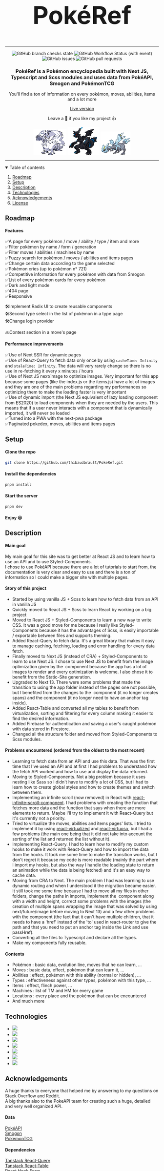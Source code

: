 <h1 align="center" style="font-size:80px">PokéRef</h1>

---

<div align="center">

![GitHub branch checks state](https://img.shields.io/github/checks-status/thibaudbrault/pokeref/dev)
![GitHub Workflow Status (with event)](https://img.shields.io/github/actions/workflow/status/thibaudbrault/pokeref/ci.yml)
![GitHub issues](https://img.shields.io/github/issues/thibaudbrault/pokeref)
![GitHub pull requests](https://img.shields.io/github/issues-pr/thibaudbrault/pokeref)

</div>

<h3 align="center">PokéRef is a Pokémon encyclopedia built with Next JS, Typescript and Scss modules and uses data from PokéAPI, Smogon and PokémonTCG</h3>  
<p align="center">You'll find a ton of information on every pokémon, moves, abilities, items and a lot more</p>  
<div align="center">
  <a href="https://pokeref.app/">Live version</a>  
</div>  
  
<p align="center">Leave a 🌟 if you like my project 👍</p>

<div align="center">

![](https://raw.githubusercontent.com/PokeAPI/sprites/master/sprites/pokemon/versions/generation-v/black-white/animated/643.gif)
![](https://raw.githubusercontent.com/PokeAPI/sprites/master/sprites/pokemon/versions/generation-v/black-white/animated/644.gif)
![](https://raw.githubusercontent.com/PokeAPI/sprites/master/sprites/pokemon/versions/generation-v/black-white/animated/646.gif)

</div>

---

<details open="open">  
  <summary>Table of contents</summary>

1.  [Roadmap](#roadmap)
2.  [Setup](#setup)
3.  [Description](#description)
4.  [Technologies](#technologies)
5.  [Acknowledgements](#acknowledgements)
6.  [License](#license)

</details>

<h2 id="roadmap">Roadmap</h2>

<h4>Features</h4>

✅A page for every pokémon / move / ability / type / item and more  
✅Filter pokémon by name / form / generation  
✅Filter moves / abilities / machines by name  
✅Fuzzy search for pokémon / moves / abilities and items pages  
✅Change certain data according to the game selected  
✅Pokémon cries (up to pokémon n° 721)  
✅Competitive information for every pokémon with data from Smogon  
✅List of every pokémon cards for every pokémon  
✅Dark and light mode  
✅404 page  
✅Responsive

🛠Implement Radix UI to create reusable components  
🛠Second type select in the list of pokémon in a type page  
🛠Change login provider

🔜Contest section in a move's page

<h4>Performance improvements</h4>

✅Use of Next SSR for dynamic pages  
✅Use of React-Query to fetch data only once by using `cacheTime: Infinity` and `staleTime: Infinity`. The data will very rarely change so there is no use in re-fetching it every x minutes / hours  
✅Use of Next JS next/image to optimize images. Very important for this app because some pages (like the index.js or the items.js) have a lot of images and they are one of the main problems regarding my performances so optimizing them to make the loading faster is very important  
✅Use of dynamic import (the Next JS equivalent of lazy loading component from ES2020) to load components when they are needed by the users. This means that if a user never interacts with a component that is dynamically imported, it will never be loaded  
✅Turned into a PWA with the next-pwa package  
✅Paginated pokedex, moves, abilities and items pages

<h2 id="setup">Setup</h2>

<h4>Clone the repo</h4>

```bash
git clone https://github.com/thibaudbrault/PokeRef.git
```

<h4>Install the dependencies</h4>

```bash
pnpm install
```

<h4>Start the server</h4>

```bash
pnpm dev
```

<h4>Enjoy 😃</h4>

<h2 id="description">Description</h2>

<h4>Main goal</h4>

My main goal for this site was to get better at React JS and to learn how to use an API and to use Styled-Components.  
I chose to use PokéAPI because there are a lot of tutorials to start from, the documentation is very clear and easy to use and there is a ton of information so I could make a bigger site with multiple pages.

<h4>Story of this project</h4>

- Started by using vanilla JS + Scss to learn how to fetch data from an API in vanilla JS
- Quickly moved to React JS + Scss to learn React by working on a big project
- Moved to React JS + Styled-Components to learn a new way to write CSS. It was a good move for me because I really like Styled-Components because it has the advantages of Scss, is easily importable / exportable between files and supports theming.
- Added React-Query to fetch data. It's a great library that makes it easy to manage caching, fetching, loading and error handling for every data fetch.
- Finally moved to Next JS (instead of CRA) + Styled-Components to learn to use Next JS. I chose to use Next JS to benefit from the image optimization given by the <Image /> component because the app has a lot of images to render and every optimization is welcome. I also chose it to benefit from the Static-Site generation.
- Upgraded to Next 13. There were some problems that made the transition to using the app folder instead of the pages one not possible, but I benefited from the changes to the <Image /> component (it no longer creates spans) and the <Link /> component (it no longer need to have an anchor tag inside).
- Added React-Table and converted all my tables to benefit from virtualization, sorting and filtering for every column making it easier to find the desired information.
- Added Firebase for authentication and saving a user's caught pokémon with data stored in Firestore.
- Changed all the structure folder and moved from Styled-Components to Scss modules.

<h4>Problems encountered (ordered from the oldest to the most recent)</h4>

- Learning to fetch data from an API and use this data. That was the first time that I've used an API and at first I had problems to understand how the fetch API worked and how to use and display the data returned.
- Moving to Styled-Components. Not a big problem because it uses nesting like Sass so I didn't have to modify a lot of CSS, but I had to learn how to create global styles and how to create themes and switch between them.
- Implementing an infinite scroll (now removed) in React with <a href="https://www.npmjs.com/package/react-infinite-scroll-component" target="_blank">react-infinite-scroll-component</a>. I had problems with creating the function that fetches more data and the function that says when there are more elements to return. Maybe I'll try to implement it with React-Query but it's currently not a priority.
- Tried to virtualize the moves, abilities and items pages' lists. I tried to implement it by using <a href="https://github.com/bvaughn/react-virtualized" target="_blank">react-virtualized</a> and <a href="https://github.com/petyosi/react-virtuoso" target="_blank">react-virtuoso</a>, but I had a few problems (the main one being that it did not take into account the sorting of the list and returned the list without it).
- Implementing React-Query. I had to learn how to modify my custom hooks to make it work with React-Query and how to import the data from the hooks. It took me some time to make the transition works, but I don't regret it because my code is more readable (mainly the part where I import my hooks, but also the way I handle the loading state to return an animation while the data is being fetched) and it's an easy way to cache data.
- Moving from CRA to Next. The main problem I had was learning to use dynamic routing and when I understood it the migration became easier. It still took me some time because I had to move all my files in other folders, change the paths in imports, implement the <Image /> component along with a width and height, correct some problems with the images (the creation of multiple spans wrapping the image that was solved by using next/future/image before moving to Next 13) and a few other problems with the <Link /> component (the fact that it can't have multiple children, that it needs to have a 'href' instead of the 'to' used in react-router to give the path and that you need to put an anchor tag inside the Link and use passHref).
- Converting all the files to Typescript and declare all the types.
- Make my components fully reusable.

<h4>Contents</h4>

- Pokémon : basic data, evolution line, moves that he can learn, ...
- Moves : basic data, effect, pokémon that can learn it, ...
- Abilities : effect, pokémon with this ability (normal or hidden), ...
- Types : effectiveness against other types, pokémon with this type, ...
- Items : effect, flinch power, ...
- Machines : list of TM and HM for every game
- Locations : every place and the pokémon that can be encountered
- And much more

<h2 id="technologies">Technologies</h2>

- <img src="https://img.shields.io/badge/react-%2320232a.svg?style=for-the-badge&logo=react&logoColor=%2361DAFB" />
- <img src="https://img.shields.io/badge/typescript-%23007ACC.svg?style=for-the-badge&logo=typescript&logoColor=white" />
- <img src="https://img.shields.io/badge/Next-black?style=for-the-badge&logo=next.js&logoColor=white" />
- <img src="https://img.shields.io/badge/SASS-hotpink.svg?style=for-the-badge&logo=SASS&logoColor=white" />
- <img src="https://img.shields.io/badge/Firebase-F5830C?style=for-the-badge&logo=Firebase&logoColor=white" />
- <img src="https://img.shields.io/badge/github%20actions-%232671E5.svg?style=for-the-badge&logo=githubactions&logoColor=white" />
- <img src="https://img.shields.io/badge/pnpm-%234a4a4a.svg?style=for-the-badge&logo=pnpm&logoColor=f69220" />

<h2 id="acknowledgements">Acknowledgements</h2>

A huge thanks to everyone that helped me by answering to my questions on Stack Overflow and Reddit.  
A big thanks also to the PokeAPI team for creating such a huge, detailed and very well organized API.

<h4>Data</h4>

<a href="https://pokeapi.co/docs/v2" target="_blank">PokéAPI</a>  
<a href="https://github.com/pkmn/smogon" target="_blank">Smogon</a>  
<a href="https://pokemontcg.io/" target="_blank">PokemonTCG</a>

<h4>Dependencies</h4>

<a href="https://www.npmjs.com/package/@tanstack/react-query" target="_blank">Tanstack React-Query</a>  
<a href="https://www.npmjs.com/package/@tanstack/react-table" target="_blank">Tanstack React-Table</a>  
<a href="https://www.npmjs.com/package/react-hook-form" target="_blank">React Hook Form</a>  
<a href="https://www.npmjs.com/package/react-select" target="_blank">React Select</a>  
<a href="https://www.npmjs.com/package/react-paginate" target="_blank">React Paginate</a>  
<a href="https://www.npmjs.com/package/fuse.js" target="_blank">Fuse.js</a>  
<a href="https://www.npmjs.com/package/yup" target="_blank">Yup</a>  
<a href="https://www.npmjs.com/package/eslint" target="_blank">ESLint</a>  
<a href="https://www.npmjs.com/package/prettier" target="_blank">Prettier</a>  
<a href="https://www.npmjs.com/package/next-pwa" target="_blank">Next PWA</a>

<h4> TS Types</h4>

<a href="https://github.com/monbrey/pokeapi-typescript" target="_blank">Pokeapi-Typescript</a>

<h2 id="license">License</h2>

<img src="https://img.shields.io/github/license/thibaudbrault/pokeref
" />
